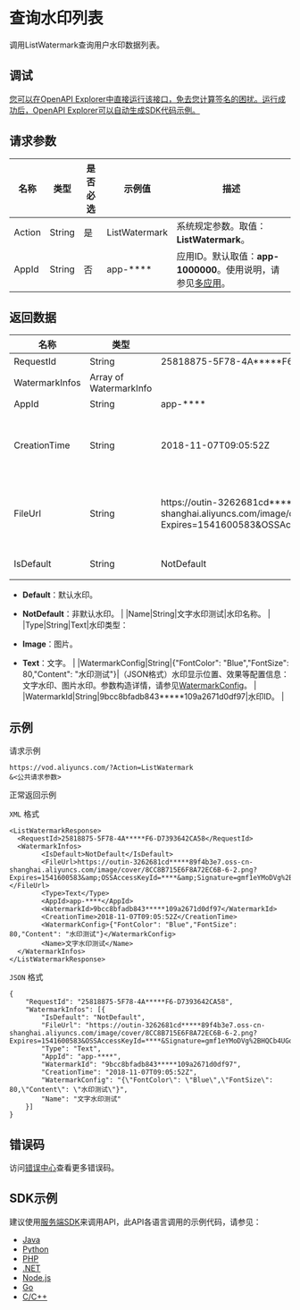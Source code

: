 # 查询水印列表

调用ListWatermark查询用户水印数据列表。

## 调试

[您可以在OpenAPI Explorer中直接运行该接口，免去您计算签名的困扰。运行成功后，OpenAPI Explorer可以自动生成SDK代码示例。](https://api.aliyun.com/#product=vod&api=ListWatermark&type=RPC&version=2017-03-21)

## 请求参数

|名称|类型|是否必选|示例值|描述|
|--|--|----|---|--|
|Action|String|是|ListWatermark|系统规定参数。取值：**ListWatermark**。 |
|AppId|String|否|app-\*\*\*\*|应用ID。默认取值：**app-1000000**。使用说明，请参见[多应用](~~113600~~)。 |

## 返回数据

|名称|类型|示例值|描述|
|--|--|---|--|
|RequestId|String|25818875-5F78-4A\*\*\*\*\*F6-D7393642CA58|请求ID。 |
|WatermarkInfos|Array of WatermarkInfo| |水印数据列表。 |
|AppId|String|app-\*\*\*\*|应用ID。 |
|CreationTime|String|2018-11-07T09:05:52Z|水印创建时间。格式为：*yyyy-MM-dd*T*HH:mm:ss*Z（UTC时间）。 |
|FileUrl|String|https://outin-3262681cd\*\*\*\*\*89f4b3e7.oss-cn-shanghai.aliyuncs.com/image/cover/8CC8B715E6F8A72EC6B-6-2.png?Expires=1541600583&OSSAccessKeyId=\*\*\*\*&Signature=gmf1eYMoDVg%2BHQCb4UGozB\*\*\*\*|水印文件的URL（OSS地址或CDN地址），文字水印没有文件地址信息。 |
|IsDefault|String|NotDefault|是否是默认水印：

 -   **Default**：默认水印。
-   **NotDefault**：非默认水印。 |
|Name|String|文字水印测试|水印名称。 |
|Type|String|Text|水印类型：

 -   **Image**：图片。
-   **Text**：文字。 |
|WatermarkConfig|String|\{"FontColor": "Blue","FontSize": 80,"Content": "水印测试"\}|（JSON格式）水印显示位置、效果等配置信息：文字水印、图片水印。参数构造详情，请参见[WatermarkConfig](~~98618~~)。 |
|WatermarkId|String|9bcc8bfadb843\*\*\*\*\*109a2671d0df97|水印ID。 |

## 示例

请求示例

```
https://vod.aliyuncs.com/?Action=ListWatermark
&<公共请求参数>
```

正常返回示例

`XML` 格式

```
<ListWatermarkResponse>
  <RequestId>25818875-5F78-4A*****F6-D7393642CA58</RequestId>
  <WatermarkInfos>
        <IsDefault>NotDefault</IsDefault>
        <FileUrl>https://outin-3262681cd*****89f4b3e7.oss-cn-shanghai.aliyuncs.com/image/cover/8CC8B715E6F8A72EC6B-6-2.png?Expires=1541600583&amp;OSSAccessKeyId=****&amp;Signature=gmf1eYMoDVg%2BHQCb4UGozB****</FileUrl>
        <Type>Text</Type>
        <AppId>app-****</AppId>
        <WatermarkId>9bcc8bfadb843*****109a2671d0df97</WatermarkId>
        <CreationTime>2018-11-07T09:05:52Z</CreationTime>
        <WatermarkConfig>{"FontColor": "Blue","FontSize": 80,"Content": "水印测试"}</WatermarkConfig>
        <Name>文字水印测试</Name>
  </WatermarkInfos>
</ListWatermarkResponse>
```

`JSON` 格式

```
{
	"RequestId": "25818875-5F78-4A*****F6-D7393642CA58",
	"WatermarkInfos": [{
		"IsDefault": "NotDefault",
		"FileUrl": "https://outin-3262681cd*****89f4b3e7.oss-cn-shanghai.aliyuncs.com/image/cover/8CC8B715E6F8A72EC6B-6-2.png?Expires=1541600583&OSSAccessKeyId=****&Signature=gmf1eYMoDVg%2BHQCb4UGozB****",
		"Type": "Text",
		"AppId": "app-****",
		"WatermarkId": "9bcc8bfadb843*****109a2671d0df97",
		"CreationTime": "2018-11-07T09:05:52Z",
		"WatermarkConfig": "{\"FontColor\": \"Blue\",\"FontSize\": 80,\"Content\": \"水印测试\"}",
		"Name": "文字水印测试"
	}]
}
```

## 错误码

访问[错误中心](https://error-center.alibabacloud.com/status/product/vod)查看更多错误码。

## SDK示例

建议使用[服务端SDK](~~101789~~)来调用API，此API各语言调用的示例代码，请参见：

-   [Java](~~61063~~)
-   [Python](~~61054~~)
-   [PHP](~~61069~~)
-   [.NET](~~84750~~)
-   [Node.js](~~101396~~)
-   [Go](~~101411~~)
-   [C/C++](~~101261~~)

